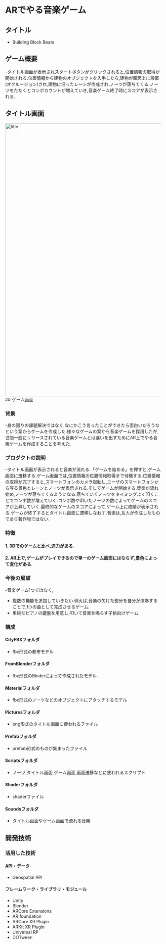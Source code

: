 # ARでやる音楽ゲーム
## タイトル
- Building Block Beats
## ゲーム概要
-タイトル画面が表示されスタートボタンがクリックされると,位置情報の取得が開始される.位置情報から建物のオブジェクトを入手したら,建物が画面上に設置(オクルージョン)され,建物に沿ったレーンが作成され,ノーツが落ちてくる.ノーツをたたくとコンボカウントが増えていき,音楽ゲーム終了時にスコアが表示される.
## タイトル画面
<img width="883" alt="title" src="https://user-images.githubusercontent.com/115143247/222949568-82c2e369-0667-455e-a803-567ef16b4382.png">
## ゲーム画面

### 背景
-身の回りの課題解決ではなく,なにかこう言ったことができたら面白いだろうなという案からゲームを作成した.様々なゲームの案から音楽ゲームを採用したが,世間一般にリリースされている音楽ゲームとは違いを出すためにAR上でやる音楽ゲームを作成することを考えた.
### プロダクトの説明
-タイトル画面が表示されると音楽が流れる.「ゲームを始める」を押すと,ゲーム画面に遷移する.ゲーム画面では,位置情報の位置情報取得まで待機する.位置情報の取得が完了すると,スマートフォンのカメラ起動し,ユーザのスマートフォンから写る景色とレーンとノーツが表示される.そしてゲームが開始する.音楽が流れ始め,ノーツが落ちてくるようになる.落ちていくノーツをタイミングよく叩くことでコンボ数が増えていく.コンボ数や叩いたノーツの数によってゲームのスコアが上昇していく.最終的なゲームのスコアによって,ゲーム上に成績が表示される.ゲームが終了するとタイトル画面に遷移しなおす.音楽は,友人が作成したものであり著作物ではない.
### 特徴
#### 1. 3Dでのゲームと比べ,迫力がある.
#### 2. AR上で,ゲームがプレイできるので単一のゲーム画面にはならず,景色によって変化がある.
### 今後の展望
-音楽ゲーム1つではなく,
* 複数の機能を追加していきたい.例えば,音楽の欠けた部分を自分が演奏することで,1つの曲として完成させるゲーム.
* 単純なピアノの鍵盤を用意し,叩いて音楽を鳴らす子供向けゲーム.
### 構成
#### CityFBXフォルダ
- fbx形式の都市モデル
#### FromBlenderフォルダ
- fbx形式のBlnderによって作成されたモデル
#### Materialフォルダ
- fbx形式のノーツなどのオブジェクトにアタッチするモデル
#### Picturesフォルダ
- png形式のタイトル画面に使われるファイル
#### Prefabフォルダ
- prehab形式のものが集まったファイル
#### Scriptsフォルダ
- ノーツ,タイトル画面,ゲーム画面,画面遷移などに使われるスクリプト
#### Shaderフォルダ
- shaderファイル
#### Soundsフォルダ
- タイトル画面やゲーム画面で流れる音楽

## 開発技術
### 活用した技術
#### API・データ
* Geospatial API

#### フレームワーク・ライブラリ・モジュール
* Unity
* Blender
* ARCore Extensions
* AR foundation
* ARCore XR Plugin
* ARKit XR Plugin
* Universal RP
* DOTween
